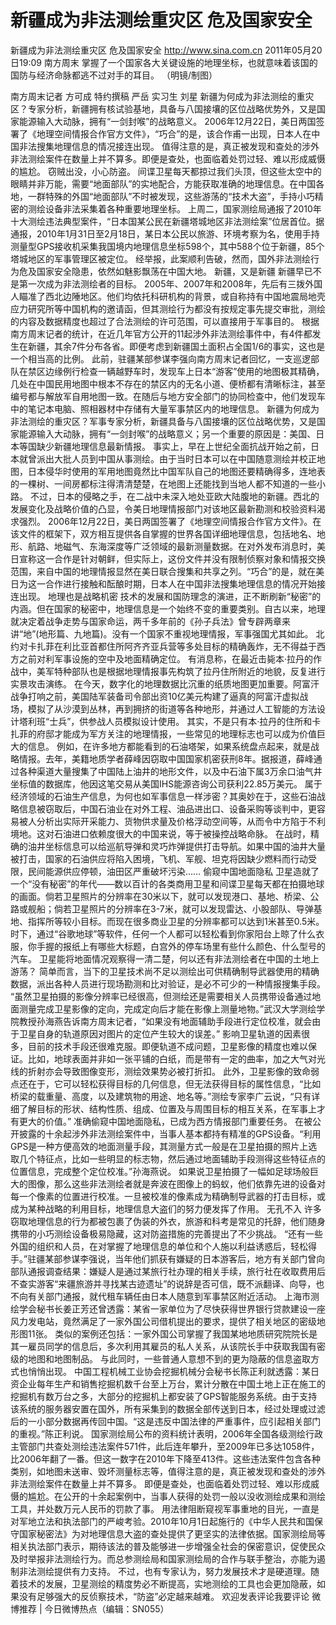 # 新疆成为非法测绘重灾区 危及国家安全

新疆成为非法测绘重灾区 危及国家安全
http://www.sina.com.cn  2011年05月20日19:09  南方周末
掌握了一个国家各大关键设施的地理坐标，也就意味着该国的国防与经济命脉都逃不过对手的耳目。 （明镜/制图）

南方周末记者 方可成 特约撰稿 严岳 实习生 刘星
新疆为何成为非法测绘的重灾区？专家分析，新疆拥有核试验基地，具备与八国接壤的区位战略优势外，又是国家能源输入大动脉，拥有“一剑封喉”的战略意义。
2006年12月22日，美日两国签署了《地理空间情报合作官方文件》，“巧合”的是，该合作甫一出现，日本人在中国非法搜集地理信息的情况接连出现。
值得注意的是，真正被发现和查处的涉外非法测绘案件在数量上并不算多。即便是查处，也面临着处罚过轻、难以形成威慑的尴尬。
窃贼出没，小心防盗。
间谍卫星每天都掠过我们头顶，但这些太空中的眼睛并非万能，需要“地面部队”的实地配合，方能获取准确的地理信息。在中国各地，一群特殊的外国“地面部队”不时被发现，这些游荡的“技术大盗”，手持小巧精密的测绘设备非法采集着各种重要地理坐标。
上周二，国家测绘局通报了2010年十大测绘违法典型案件，“日本国某公民在新疆塔城地区非法测绘案”位居首位。据通报，2010年1月31日至2月18日，某日本公民以旅游、环境考察为名，使用手持测量型GPS接收机采集我国境内地理信息坐标598个，其中588个位于新疆，85个塔城地区的军事管理区被定位。
经举报，此案顺利告破，然而，国外非法测绘行为危及国家安全隐患，依然如魅影飘荡在中国大地。
新疆，又是新疆
新疆早已不是第一次成为非法测绘者的目标。
2005年、2007年和2008年，先后有三拨外国人瞄准了西北边陲地区。他们均依托科研机构的背景，或自称持有中国地震局地壳应力研究所等中国机构的邀请函，但其测绘行为都没有按规定事先提交审批，测绘的内容及数据精度也超过了合法测绘的许可范围，可以直接用于军事目的。
根据南方周末记者的统计，在近几年官方公开的11起涉外非法测绘事件中，有4件都发生在新疆，其余7件分布各省。即便考虑到新疆国土面积占全国1/6的事实，这也是一个相当高的比例。
此前，驻疆某部参谋李强向南方周末记者回忆，一支巡逻部队在禁区边缘例行检查一辆越野车时，发现车上日本“游客”使用的地图极其精确，几处在中国民用地图中根本不存在的禁区内的无名小道、便桥都有清晰标注，甚至编号都与解放军自用地图一致。在随后与地方安全部门的协同检查中，他们发现车中的笔记本电脑、照相器材中存储有大量军事禁区内的地理信息。
新疆为何成为非法测绘的重灾区？军事专家分析，新疆具备与八国接壤的区位战略优势，又是国家能源输入大动脉，拥有“一剑封喉”的战略意义；另一个重要的原因是：美国、日本等国缺少新疆地理信息最新情报。
事实上，早在上世纪全面抗战开始之前，日本就曾派出大批人员到中国从事测绘。由于当时日本可以在中国随意测绘并校正地图，日本侵华时使用的军用地图竟然比中国军队自己的地图还要精确得多，连地表的一棵树、一间房都标注得清清楚楚，在地图上还能找到当地人都不知道的一些小路。
不过，日本的侵略之手，在二战中未深入地处亚欧大陆腹地的新疆。西北的发展变化及战略价值的凸显，令美日地理情报部门对该地区最新勘测和校验资料渴求强烈。
2006年12月22日，美日两国签署了《地理空间情报合作官方文件》。在该文件的框架下，双方相互提供各自掌握的世界各国详细地理信息，包括地名、地形、航路、地磁气、东海深度等广泛领域的最新测量数据。在对外发布消息时，美日宣称这一合作是针对朝鲜，但实际上，这份文件并没有限制侦察对象和情报交换范围，来自中国的地理情报显然在美日联合搜集和共享之列。“巧合”的是，就在美日为这一合作进行接触和酝酿时期，日本人在中国非法搜集地理信息的情况开始接连出现。
地理也是战略机密
技术的发展和国防理念的演进，正不断刷新“秘密”的内涵。但在国家的秘密中，地理信息是一个始终不变的重要类别。自古以来，地理就决定着战争走势与国家命运，两千多年前的《孙子兵法》曾专辟两章来讲“地”(地形篇、九地篇)。没有一个国家不重视地理情报，军事强国尤其如此。
北约对卡扎菲在利比亚首都住所阿齐齐亚兵营等多处目标的精确轰炸，无不得益于西方之前对利军事设施的空中及地面精确定位。
有消息称，在最近击毙本·拉丹的作战中，美军特种部队也是根据地理情报事先构筑了拉丹住所附近的地貌，反复进行实景攻击演练。
在今天，数字化的地理数据比沉重的纸质地图更加重要。阿富汗战争打响之前，美国陆军装备司令部出资10亿美元构建了逼真的阿富汗虚拟战场，模拟了从沙漠到丛林，再到拥挤的街道等各种地形，并通过人工智能的方法设计塔利班“士兵”，供参战人员模拟设计使用。
其实，不是只有本·拉丹的住所和卡扎菲的府邸才能成为军方关注的地理情报，一些常见的地理标志也可以成为价值巨大的信息。
例如，在许多地方都能看到的石油塔架，如果系统盘点起来，就是战略情报。去年，美籍地质学者薛峰因窃取中国国家机密获刑8年。据报道，薛峰通过各种渠道大量搜集了中国陆上油井的地形文件，以及中石油下属3万余口油气井坐标值的数据库，他因这笔交易从美国IHS能源咨询公司获利22.85万美元。
属于经济领域的石油生产信息，为何也如军事信息一样涉密？其奥妙在于，这些石油战略信息被窃取后，中国石油业在对外工程、油品进出口、设备采购等谈判中，更容易被人分析出实际开采能力、货物供求量及价格浮动空间等，从而令中方陷于不利境地。这对石油进口依赖度很大的中国来说，等于被操控战略命脉。
在战时，精确的油井坐标信息可以给巡航导弹和灵巧炸弹提供打击导航。如果中国的油井大量被打击，国家的石油供应将陷入困境，飞机、军舰、坦克将因缺少燃料而行动受限，民间能源供应停顿，油田区严重破坏污染……
偷窥中国地面隐私
卫星造就了一个“没有秘密”的年代——数以百计的各类商用卫星和间谍卫星每天都在拍摄地球的画面。倘若卫星照片的分辨率在30米以下，就可以发现港口、基地、桥梁、公路或舰船；倘若卫星照片的分辨率在3-7米，就可以发现雷达、小股部队、导弹基地、指挥所等较小目标。而现在很多商业卫星的分辨率都可以达到1米甚至0.5米。
时下，通过“谷歌地球”等软件，任何一个人都可以轻松看到你家阳台上晾了什么衣服，你手握的报纸上有哪些大标题，白宫外的停车场里有些什么颜色、什么型号的汽车。
卫星能将地面情况观察得一清二楚，何以还有非法测绘者在中国的土地上游荡？
简单而言，当下的卫星技术尚不足以测绘出可供精确制导武器使用的精确数据，派出各种人员进行现场勘测和比对验证，是必不可少的一种情报搜集手段。
“虽然卫星拍摄的影像分辨率已经很高，但测绘还是需要相关人员携带设备通过地面测量完成卫星影像的定向，完成定向后才能在影像上测量地物。”武汉大学测绘学院教授孙海燕告诉南方周末记者，“如果没有地面辅助手段进行定位校准，就会由于卫星自身的轨道原因对图片的定位产生较大的误差。”
影响卫星轨道的因素很多，目前的技术手段还很难克服。即便轨道不成问题，卫星影像的精度也难以保证。比如，地球表面并非如一张平铺的白纸，而是带有一定的曲率，加之大气对光线的折射亦会导致图像变形，测绘效果势必被打折扣。
此外，卫星影像的致命弱点还在于，它可以轻松获得目标的几何信息，但无法获得目标的属性信息，“比如桥梁的载重量、高度，以及建筑物的用途、地名等。”测绘专家李广云说，“只有详细了解目标的形状、结构性质、组成、位置及与周围目标的相互关系，在军事上才有更大的价值。”
准确偷窥中国地面隐私，已成为西方情报部门重要任务。
在被公开披露的十余起涉外非法测绘案件中，当事人基本都持有精准的GPS设备。“利用GPS是一种方便高效的地面测量手段，其测量方式一般是在卫星拍摄的照片上选取几个特征点，比如一些明显的标志物，然后通过地面辅助手段测得这些特征点的位置信息，完成整个定位校准。”孙海燕说。
如果说卫星拍摄了一幅如足球场般巨大的图像，那么这些非法测绘者就是奔波在图像上的蚂蚁，他们依靠先进的设备对每一个像素的位置进行校准。一旦被校准的像素成为精确制导武器的打击目标，或成为某种战略的利用目标，地理信息大盗们的努力便发挥了作用。
无孔不入
许多窃取地理信息的行为都被包裹了伪装的外衣，旅游和科考是常见的托辞，他们随身携带的小巧测绘设备极易隐藏，这对防盗措施的完善提出了不少挑战。
“还有一些外国的组织和人员，在对掌握了地理信息的单位和个人施以利益诱惑后，轻松得手。”驻疆某部参谋李强说，当年他们抓获有嫌疑的日本游客后，地方有关部门曾向部队通报调查结果：嫌疑人是通过某旅行社办理的相关手续，旅行社在收取费用后不查实游客“来疆旅游并寻找某古迹遗址”的说辞是否可信，既不派翻译、向导，也不向有关部门通报，就代租车辆任由日本人随意到军事禁区附近活动。
上海市测绘学会秘书长姜正芳还曾透露：某省一家单位为了尽快获得世界银行贷款建设一座风力发电站，竟然满足了一家外国公司借机提出的要求，提供了相关地区的密级地形图11张。
类似的案例还包括：一家外国公司掌握了我国某地地质研究院院长是其一雇员同学的信息后，多次利用其雇员的私人关系，从该院长手中获取我国有密级的地图和地图制品。
与此同时，一些普通人意想不到的更为隐蔽的信息盗取方式也悄悄出现。
中国工程机械工业协会挖掘机械分会秘书长陈正利就透露：某日资企业每年生产和销售挖掘机数千台至上万台，累计分散在中国土地上正在施工的挖掘机有数万台之多，大部分的挖掘机上都安装了GPS智能服务系统。由于支持该系统的服务器安置在国外，所有采集到的数据全部传送到日本，经过处理或过滤后的一小部分数据再传回中国。“这是违反中国法律的严重事件，应引起相关部门的重视。”陈正利说。
国家测绘局公布的资料统计表明，2006年全国各级测绘行政主管部门共查处测绘违法案件571件，此后连年攀升，至2009年已多达1058件，比2006年翻了一番。但这一数字在2010年下降至413件。这些违法案件包含各种类别，如地图未送审、毁坏测量标志等，值得注意的是，真正被发现和查处的涉外非法测绘案件在数量上并不算多。
即便是查处，也面临着处罚过轻、难以形成威慑的尴尬。在公开的十余起案例中，当事人获得的处罚一般以没收测绘成果和测绘工具，并处数万元人民币的罚款了事。
用法律阻断窥视军事重地的目光，一直是对军地立法和执法部门的严峻考验。2010年10月1日起施行的《中华人民共和国保守国家秘密法》为对地理信息大盗的查处提供了更坚实的法律依据。国家测绘局等相关执法部门表示，期待该法的普及能够进一步增强全社会的保密意识，促使民众及时举报非法测绘行为。而总参测绘局和国家测绘局的合作与联手整治，亦能为遏制非法测绘提供有力支持。
不过，也有专家认为，努力发展技术才是硬道理。随着技术的发展，卫星测绘的精度势必不断提高，实地测绘的工具也会更加隐蔽，如果没有足够强大的反侦察技术，“防盗”必定越来越难。
欢迎发表评论我要评论
微博推荐 | 今日微博热点（编辑：SN055）

